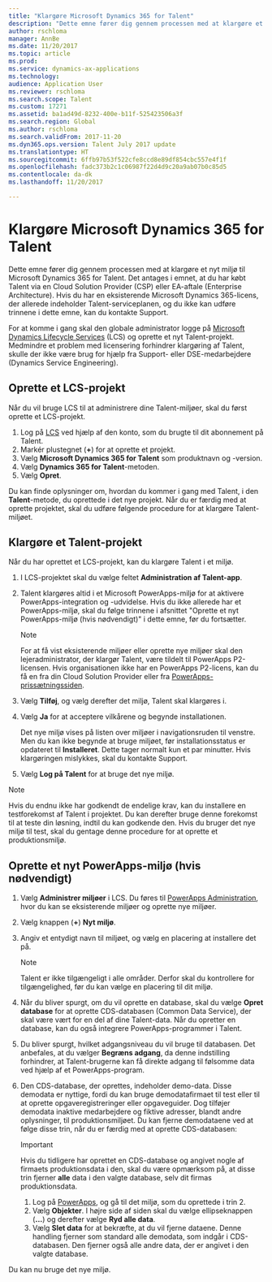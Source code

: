 ```yaml
---
title: "Klargøre Microsoft Dynamics 365 for Talent"
description: "Dette emne fører dig gennem processen med at klargøre et nyt miljø til Microsoft Dynamics 365 for Talent."
author: rschloma
manager: AnnBe
ms.date: 11/20/2017
ms.topic: article
ms.prod: 
ms.service: dynamics-ax-applications
ms.technology: 
audience: Application User
ms.reviewer: rschloma
ms.search.scope: Talent
ms.custom: 17271
ms.assetid: ba1ad49d-8232-400e-b11f-525423506a3f
ms.search.region: Global
ms.author: rschloma
ms.search.validFrom: 2017-11-20
ms.dyn365.ops.version: Talent July 2017 update
ms.translationtype: HT
ms.sourcegitcommit: 6ffb97b53f522cfe8ccd8e89df854cbc557e4f1f
ms.openlocfilehash: fadc373b2c1c06987f22d4d9c20a9ab07b0c85d5
ms.contentlocale: da-dk
ms.lasthandoff: 11/20/2017

---
```

# <a name="provision-microsoft-dynamics-365-for-talent"></a>Klargøre Microsoft Dynamics 365 for Talent
Dette emne fører dig gennem processen med at klargøre et nyt miljø til Microsoft Dynamics 365 for Talent. Det antages i emnet, at du har købt Talent via en Cloud Solution Provider (CSP) eller EA-aftale (Enterprise Architecture). Hvis du har en eksisterende Microsoft Dynamics 365-licens, der allerede indeholder Talent-serviceplanen, og du ikke kan udføre trinnene i dette emne, kan du kontakte Support.

For at komme i gang skal den globale administrator logge på [Microsoft Dynamics Lifecycle Services](http://lcs.dynamics.com) (LCS) og oprette et nyt Talent-projekt. Medmindre et problem med licensering forhindrer klargøring af Talent, skulle der ikke være brug for hjælp fra Support- eller DSE-medarbejdere (Dynamics Service Engineering).

## <a name="create-an-lcs-project"></a>Oprette et LCS-projekt
Når du vil bruge LCS til at administrere dine Talent-miljøer, skal du først oprette et LCS-projekt.

1. Log på [LCS](https://lcs.dynamics.com/Logon/Index) ved hjælp af den konto, som du brugte til dit abonnement på Talent.
2. Markér plustegnet (**+**) for at oprette et projekt.
3. Vælg **Microsoft Dynamics 365 for Talent** som produktnavn og -version.
4. Vælg **Dynamics 365 for Talent**-metoden.
5. Vælg **Opret**.

Du kan finde oplysninger om, hvordan du kommer i gang med Talent, i den **Talent**-metode, du oprettede i det nye projekt. Når du er færdig med at oprette projektet, skal du udføre følgende procedure for at klargøre Talent-miljøet.

## <a name="provision-a-talent-project"></a>Klargøre et Talent-projekt
Når du har oprettet et LCS-projekt, kan du klargøre Talent i et miljø.

1. I LCS-projektet skal du vælge feltet **Administration af Talent-app**.
2. Talent klargøres altid i et Microsoft PowerApps-miljø for at aktivere PowerApps-integration og -udvidelse. Hvis du ikke allerede har et PowerApps-miljø, skal du følge trinnene i afsnittet "Oprette et nyt PowerApps-miljø (hvis nødvendigt)" i dette emne, før du fortsætter.

    > [!NOTE]
    > For at få vist eksisterende miljøer eller oprette nye miljøer skal den lejeradministrator, der klargør Talent, være tildelt til PowerApps P2-licensen. Hvis organisationen ikke har en PowerApps P2-licens, kan du få en fra din Cloud Solution Provider eller fra [PowerApps-prissætningssiden](https://powerapps.microsoft.com/en-us/pricing/).

3. Vælg **Tilføj**, og vælg derefter det miljø, Talent skal klargøres i.
4. Vælg **Ja** for at acceptere vilkårene og begynde installationen.

    Det nye miljø vises på listen over miljøer i navigationsruden til venstre. Men du kan ikke begynde at bruge miljøet, før installationsstatus er opdateret til **Installeret**. Dette tager normalt kun et par minutter. Hvis klargøringen mislykkes, skal du kontakte Support.

6. Vælg **Log på Talent** for at bruge det nye miljø.

> [!NOTE]
> Hvis du endnu ikke har godkendt de endelige krav, kan du installere en testforekomst af Talent i projektet. Du kan derefter bruge denne forekomst til at teste din løsning, indtil du kan godkende den. Hvis du bruger det nye miljø til test, skal du gentage denne procedure for at oprette et produktionsmiljø.

## <a name="create-a-new-powerapps-environment-if-required"></a>Oprette et nyt PowerApps-miljø (hvis nødvendigt)
1. Vælg **Administrer miljøer** i LCS. Du føres til [PowerApps Administration](https://preview.admin.powerapps.com/environments), hvor du kan se eksisterende miljøer og oprette nye miljøer.
2. Vælg knappen (**+**) **Nyt miljø**.
3. Angiv et entydigt navn til miljøet, og vælg en placering at installere det på.

    > [!NOTE]
    > Talent er ikke tilgængeligt i alle områder. Derfor skal du kontrollere for tilgængelighed, før du kan vælge en placering til dit miljø.

4. Når du bliver spurgt, om du vil oprette en database, skal du vælge **Opret database** for at oprette CDS-databasen (Common Data Service), der skal være vært for en del af dine Talent-data. Når du opretter en database, kan du også integrere PowerApps-programmer i Talent.
5. Du bliver spurgt, hvilket adgangsniveau du vil bruge til databasen. Det anbefales, at du vælger **Begræns adgang**, da denne indstilling forhindrer, at Talent-brugerne kan få direkte adgang til følsomme data ved hjælp af et PowerApps-program.
6. Den CDS-database, der oprettes, indeholder demo-data. Disse demodata er nyttige, fordi du kan bruge demodatafirmaet til test eller til at oprette opgaveregistreringer eller opgaveguider. Dog tilføjer demodata inaktive medarbejdere og fiktive adresser, blandt andre oplysninger, til produktionsmiljøet. Du kan fjerne demodataene ved at følge disse trin, når du er færdig med at oprette CDS-databasen:

    > [!IMPORTANT]
    > Hvis du tidligere har oprettet en CDS-database og angivet nogle af firmaets produktionsdata i den, skal du være opmærksom på, at disse trin fjerner **alle** data i den valgte database, selv dit firmas produktionsdata.

    1. Log på [PowerApps](https://preview.web.powerapps.com/home), og gå til det miljø, som du oprettede i trin 2.
    2. Vælg **Objekter**. I højre side af siden skal du vælge ellipseknappen (**...**) og derefter vælge **Ryd alle data**.
    3. Vælg **Slet data** for at bekræfte, at du vil fjerne dataene. Denne handling fjerner som standard alle demodata, som indgår i CDS-databasen. Den fjerner også alle andre data, der er angivet i den valgte database.

Du kan nu bruge det nye miljø.


